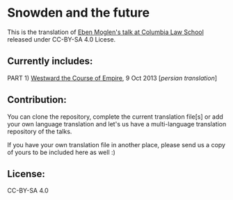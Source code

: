 Snowden and the future
===================

This is the translation of [Eben Moglen's talk at Columbia Law School](http://www.snowdenandthefuture.info/) released under CC-BY-SA 4.0 Licese. 

Currently includes: 
------------------

PART 1) [Westward the Course of Empire](http://www.snowdenandthefuture.info/PartI.html), 9 Oct 2013 [_persian translation_]


Contribution:
------------------

You can clone the repository, complete the current translation file[s] or add your own language translation and let's us have a multi-language translation repository of the talks. 

If you have your own translation file in another place, please send us a copy of yours to be included here as well :)

License:
------------------
CC-BY-SA 4.0
